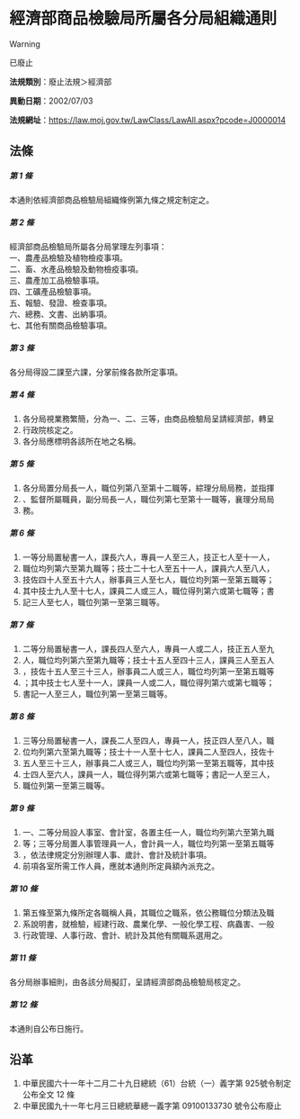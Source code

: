 # 經濟部商品檢驗局所屬各分局組織通則


> [!WARNING]
> 已廢止


**法規類別**：廢止法規＞經濟部

**異動日期**：2002/07/03  

**法規網址**：https://law.moj.gov.tw/LawClass/LawAll.aspx?pcode=J0000014



## 法條
##### 第 1 條
本通則依經濟部商品檢驗局組織條例第九條之規定制定之。

##### 第 2 條
經濟部商品檢驗局所屬各分局掌理左列事項：  
一、農產品檢驗及植物檢疫事項。  
二、畜、水產品檢驗及動物檢疫事項。  
三、農產加工品檢驗事項。  
四、工礦產品檢驗事項。  
五、報驗、發證、檢查事項。  
六、總務、文書、出納事項。  
七、其他有關商品檢驗事項。

##### 第 3 條
各分局得設二課至六課，分掌前條各款所定事項。

##### 第 4 條
1. 各分局視業務繁簡，分為一、二、三等，由商品檢驗局呈請經濟部，轉呈
1. 行政院核定之。
1. 各分局應標明各該所在地之名稱。

##### 第 5 條
1. 各分局置分局長一人，職位列第八至第十二職等，綜理分局局務，並指揮
1. 、監督所屬職員，副分局長一人，職位列第七至第十一職等，襄理分局局
1. 務。

##### 第 6 條
1. 一等分局置秘書一人，課長六人，專員一人至三人，技正七人至十一人，
1. 職位均列第六至第九職等；技士二十七人至五十一人，課員六人至八人，
1. 技佐四十人至五十六人，辦事員三人至七人，職位均列第一至第五職等；
1. 其中技士九人至十七人，課員二人或三人，職位得列第六或第七職等；書
1. 記三人至七人，職位列第一至第三職等。

##### 第 7 條
1. 二等分局置秘書一人，課長四人至六人，專員一人或二人，技正五人至九
1. 人，職位均列第六至第九職等；技士十五人至四十三人，課員三人至五人
1. ，技佐十五人至三十三人，辦事員二人或三人，職位均列第一至第五職等
1. ；其中技士七人至十一人，課員一人或二人，職位得列第六或第七職等；
1. 書記一人至三人，職位列第一至第三職等。

##### 第 8 條
1. 三等分局置秘書一人，課長二人至四人，專員一人，技正四人至八人，職
1. 位均列第六至第九職等；技士十一人至十七人，課員二人至四人，技佐十
1. 五人至三十三人，辦事員二人或三人，職位均列第一至第五職等，其中技
1. 士四人至六人，課員一人，職位得列第六或第七職等；書記一人至三人，
1. 職位列第一至第三職等。

##### 第 9 條
1. 一、二等分局設人事室、會計室，各置主任一人，職位均列第六至第九職
1. 等；三等分局置人事管理員一人，會計員一人，職位均列第一至第五職等
1. ，依法律規定分別辦理人事、歲計、會計及統計事項。
1. 前項各室所需工作人員，應就本通則所定員額內派充之。

##### 第 10 條
1. 第五條至第九條所定各職稱人員，其職位之職系，依公務職位分類法及職
1. 系說明書，就檢驗，經建行政、農業化學、一般化學工程、病蟲害、一般
1. 行政管理、人事行政、會計、統計及其他有關職系選用之。

##### 第 11 條
各分局辦事細則，由各該分局擬訂，呈請經濟部商品檢驗局核定之。

##### 第 12 條
本通則自公布日施行。

## 沿革
1. 中華民國六十一年十二月二十九日總統（61）台統（一）義字第 925號令制定公布全文 12 條
1. 中華民國九十一年七月三日總統華總一義字第 09100133730  號令公布廢止
